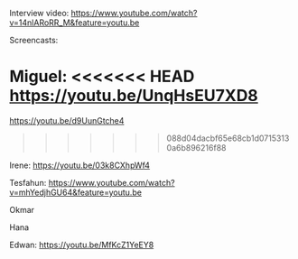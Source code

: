 Interview video:
https://www.youtube.com/watch?v=14nlARoRR_M&feature=youtu.be


Screencasts:

Miguel:
<<<<<<< HEAD
https://youtu.be/UnqHsEU7XD8
=======
https://youtu.be/d9UunGtche4
>>>>>>> 088d04dacbf65e68cb1d07153130a6b896216f88

Irene:
https://youtu.be/03k8CXhpWf4

Tesfahun:
https://www.youtube.com/watch?v=mhYedjhGU64&feature=youtu.be

Okmar

Hana

Edwan:
https://youtu.be/MfKcZ1YeEY8

